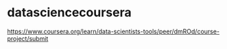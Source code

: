 # datasciencecoursera
https://www.coursera.org/learn/data-scientists-tools/peer/dmROd/course-project/submit
